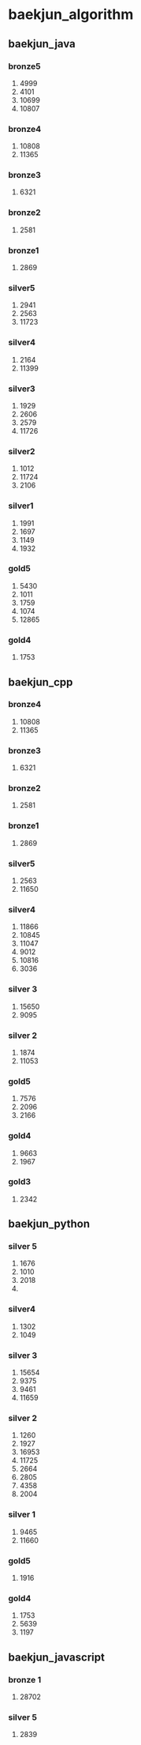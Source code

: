 # baekjun_algorithm
## baekjun_java
### bronze5
1. 4999
2. 4101
3. 10699
4. 10807
### bronze4
1. 10808
2. 11365
### bronze3
1. 6321
### bronze2
1. 2581
### bronze1
1. 2869
### silver5
1. 2941
2. 2563
3. 11723
### silver4
1. 2164
2. 11399
### silver3
1. 1929
2. 2606
3. 2579
4. 11726
### silver2
1. 1012
2. 11724
3. 2106
### silver1
1. 1991
2. 1697
3. 1149
4. 1932
### gold5
1. 5430
2. 1011
3. 1759
4. 1074
5. 12865
### gold4
1. 1753

## baekjun_cpp
### bronze4
1. 10808
2. 11365
### bronze3
1. 6321 
### bronze2
1. 2581
### bronze1
1. 2869
### silver5
1. 2563
2. 11650
### silver4
1. 11866
2. 10845
3. 11047
4. 9012
5. 10816
6. 3036
### silver 3
1. 15650
2. 9095
### silver 2
1. 1874
2. 11053

### gold5
1. 7576
2. 2096
3. 2166

### gold4
1. 9663
2. 1967

### gold3
1. 2342


## baekjun_python
### silver 5
1. 1676
2. 1010
3. 2018
4. 
### silver4
1. 1302
2. 1049
### silver 3
1. 15654
2. 9375
3. 9461
4. 11659
### silver 2
1. 1260
2. 1927
3. 16953
4. 11725
5. 2664
6. 2805
7. 4358
8. 2004
### silver 1
1. 9465
2. 11660
### gold5
1. 1916
### gold4
1. 1753
2. 5639
3. 1197




## baekjun_javascript
### bronze 1
1. 28702
### silver 5
1. 2839

